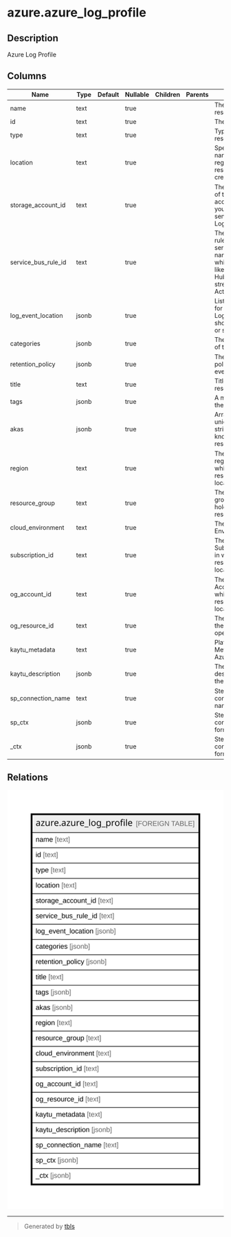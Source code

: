 # azure.azure_log_profile

## Description

Azure Log Profile

## Columns

| Name | Type | Default | Nullable | Children | Parents | Comment |
| ---- | ---- | ------- | -------- | -------- | ------- | ------- |
| name | text |  | true |  |  | The name of the resource. |
| id | text |  | true |  |  | The resource Id. |
| type | text |  | true |  |  | Type of the resource. |
| location | text |  | true |  |  | Specifies the name of the region, the resource is created at. |
| storage_account_id | text |  | true |  |  | The resource id of the storage account to which you would like to send the Activity Log. |
| service_bus_rule_id | text |  | true |  |  | The service bus rule ID of the service bus namespace in which you would like to have Event Hubs created for streaming the Activity Log. |
| log_event_location | jsonb |  | true |  |  | List of regions for which Activity Log events should be stored or streamed. |
| categories | jsonb |  | true |  |  | The categories of the logs. |
| retention_policy | jsonb |  | true |  |  | The retention policy for the events in the log. |
| title | text |  | true |  |  | Title of the resource. |
| tags | jsonb |  | true |  |  | A map of tags for the resource. |
| akas | jsonb |  | true |  |  | Array of globally unique identifier strings (also known as) for the resource. |
| region | text |  | true |  |  | The Azure region/location in which the resource is located. |
| resource_group | text |  | true |  |  | The resource group which holds this resource. |
| cloud_environment | text |  | true |  |  | The Azure Cloud Environment. |
| subscription_id | text |  | true |  |  | The Azure Subscription ID in which the resource is located. |
| og_account_id | text |  | true |  |  | The Platform Account ID in which the resource is located. |
| og_resource_id | text |  | true |  |  | The unique ID of the resource in opengovernance. |
| kaytu_metadata | text |  | true |  |  | Platform Metadata of the Azure resource. |
| kaytu_description | jsonb |  | true |  |  | The full model description of the resource |
| sp_connection_name | text |  | true |  |  | Steampipe connection name. |
| sp_ctx | jsonb |  | true |  |  | Steampipe context in JSON form. |
| _ctx | jsonb |  | true |  |  | Steampipe context in JSON form. |

## Relations

![er](azure.azure_log_profile.svg)

---

> Generated by [tbls](https://github.com/k1LoW/tbls)
